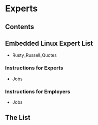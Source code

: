 # Experts
## Contents
## **Embedded Linux Expert List**
* Rusty_Russell_Quotes
### Instructions for Experts
* Jobs
### Instructions for Employers
* Jobs
## **The List**
